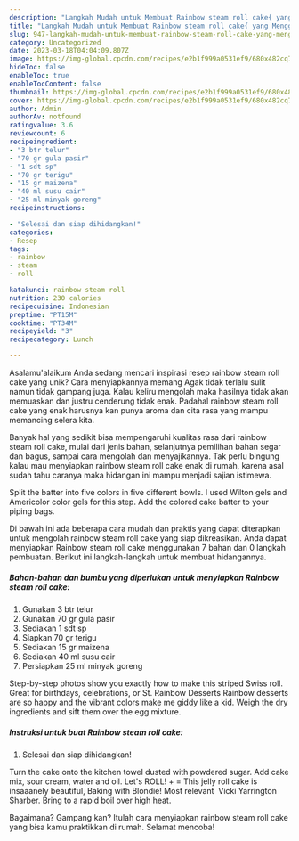 ```yaml
---
description: "Langkah Mudah untuk Membuat Rainbow steam roll cake{ yang Menggugah Selera"
title: "Langkah Mudah untuk Membuat Rainbow steam roll cake{ yang Menggugah Selera"
slug: 947-langkah-mudah-untuk-membuat-rainbow-steam-roll-cake-yang-menggugah-selera
category: Uncategorized
date: 2023-03-18T04:04:09.807Z
image: https://img-global.cpcdn.com/recipes/e2b1f999a0531ef9/680x482cq70/rainbow-steam-roll-cake-foto-resep-utama.jpg
hideToc: false
enableToc: true
enableTocContent: false
thumbnail: https://img-global.cpcdn.com/recipes/e2b1f999a0531ef9/680x482cq70/rainbow-steam-roll-cake-foto-resep-utama.jpg
cover: https://img-global.cpcdn.com/recipes/e2b1f999a0531ef9/680x482cq70/rainbow-steam-roll-cake-foto-resep-utama.jpg
author: Admin
authorAv: notfound
ratingvalue: 3.6
reviewcount: 6
recipeingredient:
- "3 btr telur"
- "70 gr gula pasir"
- "1 sdt sp"
- "70 gr terigu"
- "15 gr maizena"
- "40 ml susu cair"
- "25 ml minyak goreng"
recipeinstructions:

- "Selesai dan siap dihidangkan!"
categories:
- Resep
tags:
- rainbow
- steam
- roll

katakunci: rainbow steam roll 
nutrition: 230 calories
recipecuisine: Indonesian
preptime: "PT15M"
cooktime: "PT34M"
recipeyield: "3"
recipecategory: Lunch

---
```



Asalamu'alaikum Anda sedang mencari inspirasi resep rainbow steam roll cake yang unik? Cara menyiapkannya memang Agak tidak terlalu sulit namun tidak gampang juga. Kalau keliru mengolah maka hasilnya tidak akan memuaskan dan justru cenderung tidak enak. Padahal rainbow steam roll cake yang enak harusnya kan punya aroma dan cita rasa yang mampu memancing selera kita.


Banyak hal yang sedikit bisa mempengaruhi kualitas rasa dari rainbow steam roll cake, mulai dari jenis bahan, selanjutnya pemilihan bahan segar dan bagus, sampai cara mengolah dan menyajikannya. Tak perlu bingung kalau mau menyiapkan rainbow steam roll cake enak di rumah, karena asal sudah tahu caranya maka hidangan ini mampu menjadi sajian istimewa.

Split the batter into five colors in five different bowls. I used Wilton gels and Americolor color gels for this step. Add the colored cake batter to your piping bags.


Di bawah ini ada beberapa cara mudah dan praktis yang dapat diterapkan untuk mengolah rainbow steam roll cake yang siap dikreasikan. Anda dapat menyiapkan Rainbow steam roll cake menggunakan 7 bahan dan 0 langkah pembuatan. Berikut ini langkah-langkah untuk membuat hidangannya.

<!--inarticleads1-->

##### Bahan-bahan dan bumbu yang diperlukan untuk menyiapkan Rainbow steam roll cake:

1. Gunakan 3 btr telur
1. Gunakan 70 gr gula pasir
1. Sediakan 1 sdt sp
1. Siapkan 70 gr terigu
1. Sediakan 15 gr maizena
1. Sediakan 40 ml susu cair
1. Persiapkan 25 ml minyak goreng


Step-by-step photos show you exactly how to make this striped Swiss roll. Great for birthdays, celebrations, or St. Rainbow Desserts Rainbow desserts are so happy and the vibrant colors make me giddy like a kid. Weigh the dry ingredients and sift them over the egg mixture. 

<!--inarticleads2-->

##### Instruksi untuk buat Rainbow steam roll cake:


1. Selesai dan siap dihidangkan!

Turn the cake onto the kitchen towel dusted with powdered sugar. Add cake mix, sour cream, water and oil. Let&#39;s ROLL! + = This jelly roll cake is insaaanely beautiful, Baking with Blondie! Most relevant ﻿ Vicki Yarrington Sharber. Bring to a rapid boil over high heat. 

Bagaimana? Gampang kan? Itulah cara menyiapkan rainbow steam roll cake yang bisa kamu praktikkan di rumah. Selamat mencoba!
